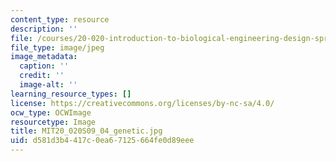 ```yaml
---
content_type: resource
description: ''
file: /courses/20-020-introduction-to-biological-engineering-design-spring-2009/d581d3b4417c0ea67125664fe0d89eee_MIT20_020S09_04_genetic.jpg
file_type: image/jpeg
image_metadata:
  caption: ''
  credit: ''
  image-alt: ''
learning_resource_types: []
license: https://creativecommons.org/licenses/by-nc-sa/4.0/
ocw_type: OCWImage
resourcetype: Image
title: MIT20_020S09_04_genetic.jpg
uid: d581d3b4-417c-0ea6-7125-664fe0d89eee
---
```


